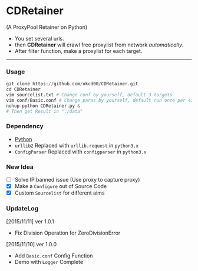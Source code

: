 # CDRetainer
(A ProxyPool Retainer on Python)   
- You set several urls.
- then **CDRetainer** will crawl free proxylist from network *automatically*.
- After filter function, make a proxylist for each target.

-------------------

### Usage    

```python
git clone https://github.com/okcd00/CDRetainer.git
cd CDRetainer
vim sourcelist.txt # Change conf by yourself, default 3 targets
vim conf/Basic.conf # Change paras by yourself, default run once per 43200 seconds
nohup python CDRetainer.py &
# Then get Result in "./data"
```

### Dependency
+ [Python](http://www.python.org/)
+ `urllib2` Replaced with `urllib.request` in `python3.x`
+ `ConfigParser`  Replaced with `configparser` in `python3.x`

### New Idea
- [ ] Solve IP banned issue (Use proxy to capture proxy)
- [x] Make a `Configure` out of Source Code
- [x] Custom `Sourcelist` for different aims

### UpdateLog    
[2015/11/11] ver 1.0.1
+ Fix Division Operation for ZeroDivisionError

[2015/11/10] ver 1.0.0
+ Add `Basic.conf` Config Function
+ Demo with `Logger` Complete
